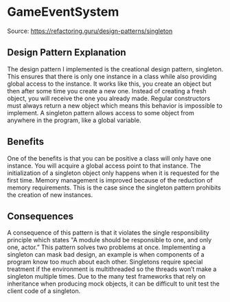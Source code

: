# GameEventSystem

Source: https://refactoring.guru/design-patterns/singleton

## Design Pattern Explanation

The design pattern I implemented is the creational design pattern, singleton. This ensures that there is only one instance in a class while also providing global access to the instance. It works like this, you create an object but then after some time you create a new one. Instead of creating a fresh object, you will receive the one you already made. Regular constructors must always return a new object which means this behavior is impossible to implement. A singleton pattern allows access to some object from anywhere in the program, like a global variable.

## Benefits

One of the benefits is that you can be positive a class will only have one instance. You will acquire a global access point to that instance. The initialization of a singleton object only happens when it is requested for the first time. Memory management is improved because of the reduction of memory requirements. This is the case since the singleton pattern prohibits the creation of new instances.

## Consequences

A consequence of this pattern is that it violates the single responsibility principle which states "A module should be responsible to one, and only one, actor.” This pattern solves two problems at once. Implementing a singleton can mask bad design, an example is when components of a program know too much about each other. Singletons require special treatment if the environment is multithreaded so the threads won’t make a singleton multiple times. Due to the many test frameworks that rely on inheritance when producing mock objects, it can be difficult to unit test the client code of a singleton.